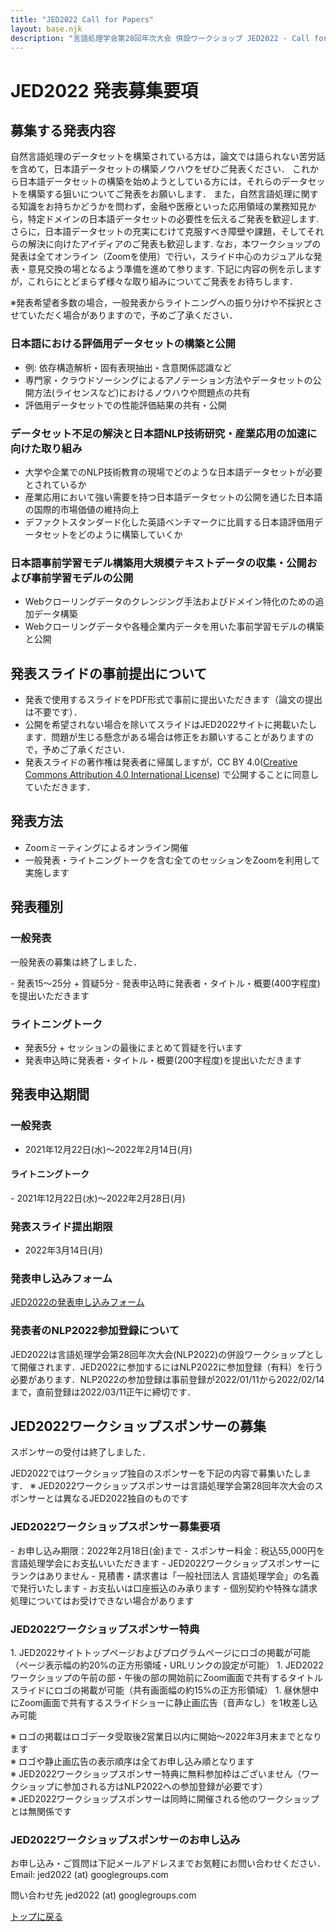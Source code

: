 ```yaml
---
title: "JED2022 Call for Papers"
layout: base.njk
description: "言語処理学会第28回年次大会 併設ワークショップ JED2022 - Call for Papers"
---
```


# JED2022 発表募集要項
## 募集する発表内容
自然言語処理のデータセットを構築されている方は，論文では語られない苦労話を含めて，日本語データセットの構築ノウハウをぜひご発表ください．
これから日本語データセットの構築を始めようとしている方には，それらのデータセットを構築する狙いについてご発表をお願いします．
また，自然言語処理に関する知識をお持ちかどうかを問わず，金融や医療といった応用領域の業務知見から，特定ドメインの日本語データセットの必要性を伝えるご発表を歓迎します.
さらに，日本語データセットの充実にむけて克服すべき障壁や課題，そしてそれらの解決に向けたアイディアのご発表も歓迎します.
なお，本ワークショップの発表は全てオンライン（Zoomを使用）で行い，スライド中心のカジュアルな発表・意見交換の場となるよう準備を進めて参ります.
下記に内容の例を示しますが，これらにとどまらず様々な取り組みについてご発表をお待ちします．

※発表希望者多数の場合，一般発表からライトニングへの振り分けや不採択とさせていただく場合がありますので，予めご了承ください．
### 日本語における評価用データセットの構築と公開
- 例: 依存構造解析・固有表現抽出・含意関係認識など
- 専門家・クラウドソーシングによるアノテーション方法やデータセットの公開方法(ライセンスなど)におけるノウハウや問題点の共有
- 評価用データセットでの性能評価結果の共有・公開
### データセット不足の解決と日本語NLP技術研究・産業応用の加速に向けた取り組み
- 大学や企業でのNLP技術教育の現場でどのような日本語データセットが必要とされているか
- 産業応用において強い需要を持つ日本語データセットの公開を通じた日本語の国際的市場価値の維持向上
- デファクトスタンダード化した英語ベンチマークに比肩する日本語評価用データセットをどのように構築していくか
### 日本語事前学習モデル構築用大規模テキストデータの収集・公開および事前学習モデルの公開
- Webクローリングデータのクレンジング手法およびドメイン特化のための追加データ構築
- Webクローリングデータや各種企業内データを用いた事前学習モデルの構築と公開
## 発表スライドの事前提出について
- 発表で使用するスライドをPDF形式で事前に提出いただきます（論文の提出は不要です）．
- 公開を希望されない場合を除いてスライドはJED2022サイトに掲載いたします．問題が生じる懸念がある場合は修正をお願いすることがありますので，予めご了承ください．
- 発表スライドの著作権は発表者に帰属しますが，CC BY 4.0([Creative Commons Attribution 4.0 International License](https://creativecommons.org/licenses/by/4.0/deed.ja)) で公開することに同意していただきます．
## 発表方法
- Zoomミーティングによるオンライン開催
- 一般発表・ライトニングトークを含む全てのセッションをZoomを利用して実施します
## 発表種別
### 一般発表
一般発表の募集は終了しました．
<p style="color:gley">
- 発表15〜25分 + 質疑5分
- 発表申込時に発表者・タイトル・概要(400字程度)を提出いただきます
</p>

### ライトニングトーク
- 発表5分 + セッションの最後にまとめて質疑を行います
- 発表申込時に発表者・タイトル・概要(200字程度)を提出いただきます
## 発表申込期間
### 一般発表
- 2021年12月22日(水)〜2022年2月14日(月)
#### ライトニングトーク
<p style="color:gley">
- 2021年12月22日(水)〜2022年2月28日(月)
</p>

### 発表スライド提出期限
- 2022年3月14日(月)
### 発表申し込みフォーム
[JED2022の発表申し込みフォーム](https://docs.google.com/forms/d/e/1FAIpQLSfQjhS6afxXJ67wZ4y-nDHWtkkH5BxDjRvURhxPp255TvwIWw/viewform)
### 発表者のNLP2022参加登録について
JED2022は言語処理学会第28回年次大会(NLP2022)の併設ワークショップとして開催されます．JED2022に参加するにはNLP2022に参加登録（有料）を行う必要があります．NLP2022の参加登録は事前登録が2022/01/11から2022/02/14まで，直前登録は2022/03/11正午に締切です．

## JED2022ワークショップスポンサーの募集
スポンサーの受付は終了しました．
<p style="color:gley">
JED2022ではワークショップ独自のスポンサーを下記の内容で募集いたします．  
※ JED2022ワークショップスポンサーは言語処理学会第28回年次大会のスポンサーとは異なるJED2022独自のものです  
</p>

### JED2022ワークショップスポンサー募集要項
<p style="color:gley">
- お申し込み期限：2022年2月18日(金)まで
- スポンサー料金：税込55,000円を言語処理学会にお支払いいただきます
  - JED2022ワークショップスポンサーにランクはありません
  - 見積書・請求書は「一般社団法人 言語処理学会」の名義で発行いたします
  - お支払いは口座振込のみ承ります
  - 個別契約や特殊な請求処理についてはお受けできない場合があります
</p>

### JED2022ワークショップスポンサー特典
<p style="color:gley">
1. JED2022サイトトップページおよびプログラムページにロゴの掲載が可能（ページ表示幅の約20%の正方形領域・URLリンクの設定が可能）
1. JED2022ワークショップの午前の部・午後の部の開始前にZoom画面で共有するタイトルスライドにロゴの掲載が可能（共有画面幅の約15%の正方形領域）
1. 昼休憩中にZoom画面で共有するスライドショーに静止画広告（音声なし）を1枚差し込み可能

※ ロゴの掲載はロゴデータ受取後2営業日以内に開始〜2022年3月末までとなります  
※ ロゴや静止画広告の表示順序は全てお申し込み順となります  
※ JED2022ワークショップスポンサー特典に無料参加枠はございません（ワークショップに参加される方はNLP2022への参加登録が必要です）  
※ JED2022ワークショップスポンサーは同時に開催される他のワークショップとは無関係です  
</p>

### JED2022ワークショップスポンサーのお申し込み
<p style="color:gley">
お申し込み・ご質問は下記メールアドレスまでお気軽にお問い合わせください．  
Email: jed2022 (at) googlegroups.com
</p>

問い合わせ先 jed2022 (at) googlegroups.com

[トップに戻る](../)
